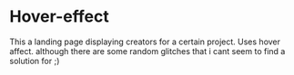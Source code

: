 # Hover-effect
This a landing page displaying creators for a certain project.
Uses hover affect.
although there are some random glitches that i cant seem to find a solution for ;)
